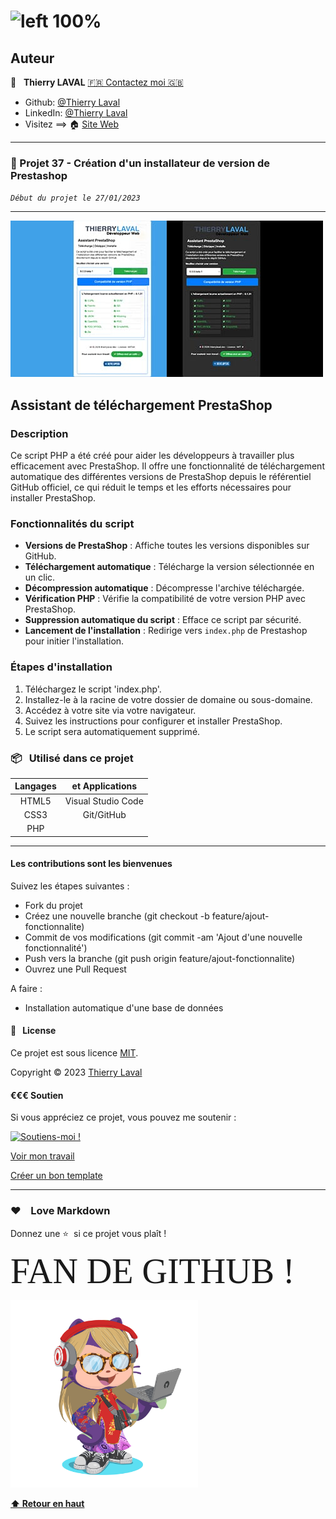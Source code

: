 # ![left 100%](https://raw.githubusercontent.com/thierry-laval/archives/master/images/logo-portfolio.png "Un bien beau logo !")

## Auteur

👤 &nbsp; **Thierry LAVAL** [🇫🇷 Contactez moi 🇬🇧](<contact@thierrylaval.dev>)

* Github: [@Thierry Laval](https://github.com/thierry-laval)
* LinkedIn: [@Thierry Laval](https://www.linkedin.com/in/thierry-laval)
* Visitez ==> 🏠 [Site Web](https://thierrylaval.dev)

***

### 📎 Projet 37 - Création d'un installateur de version de Prestashop

_`Début du projet le 27/01/2023`_

***

![Assistant de téléchargement PrestaShop](img/generateur-prestashop-thierrylaval.dev.jpg)

## Assistant de téléchargement PrestaShop

### Description

Ce script PHP a été créé pour aider les développeurs à travailler plus efficacement avec PrestaShop. Il offre une fonctionnalité de téléchargement automatique des différentes versions de PrestaShop depuis le référentiel GitHub officiel, ce qui réduit le temps et les efforts nécessaires pour installer PrestaShop.

### Fonctionnalités du script

* **Versions de PrestaShop** : Affiche toutes les versions disponibles sur GitHub.
* **Téléchargement automatique** : Télécharge la version sélectionnée en un clic.
* **Décompression automatique** : Décompresse l'archive téléchargée.
* **Vérification PHP** : Vérifie la compatibilité de votre version PHP avec PrestaShop.
* **Suppression automatique du script** : Efface ce script par sécurité.
* **Lancement de l'installation** : Redirige vers `index.php` de Prestashop pour initier l'installation.

### Étapes d'installation

1. Téléchargez le script 'index.php'.
2. Installez-le à la racine de votre dossier de domaine ou sous-domaine.
3. Accédez à votre site via votre navigateur.
4. Suivez les instructions pour configurer et installer PrestaShop.
5. Le script sera automatiquement supprimé.

### 📦 &nbsp; Utilisé dans ce projet

|  Langages  |  et Applications   |
|:----------:|:------------------:|
|   HTML5    | Visual Studio Code |
|    CSS3    |     Git/GitHub     |
|     PHP    |                    |

***

#### Les contributions sont les bienvenues

Suivez les étapes suivantes :

* Fork du projet
* Créez une nouvelle branche (git checkout -b feature/ajout-fonctionnalite)
* Commit de vos modifications (git commit -am 'Ajout d'une nouvelle fonctionnalité')
* Push vers la branche (git push origin feature/ajout-fonctionnalite)
* Ouvrez une Pull Request

A faire :

* Installation automatique d'une base de données

#### 📝 &nbsp; License

Ce projet est sous licence [MIT](LICENCE).

Copyright © 2023 [Thierry Laval](https://thierrylaval.dev)

#### €€€ Soutien

Si vous appréciez ce projet, vous pouvez me soutenir :

<a href="https://paypal.me/thierrylaval01?country.x=FR&locale.x=fr_FR" target="_blank"><img src="https://www.paypalobjects.com/digitalassets/c/website/logo/full-text/pp_fc_hl.svg" alt="Soutiens-moi !" height="35" width="150"></a>

[Voir mon travail](https://github.com/thierry-laval)

[Créer un bon template](https://github.com/thierry-laval/P22-template-pour-un-readme)

***

### &hearts;&nbsp;&nbsp;&nbsp;&nbsp;Love Markdown

Donnez une ⭐️ &nbsp;si ce projet vous plaît !

<span style="font-family:Papyrus; font-size:4em;">FAN DE GITHUB !</span>

<!-- [This is an image](https://myoctocat.com/assets/images/base-octocat.svg) -->

<a href="url"><img src="https://github.com/thierry-laval/P00-mes-archives/blob/master/images/octocat-oley.png" height="300"></a>

**[⬆ Retour en haut](#auteur)** <br>

